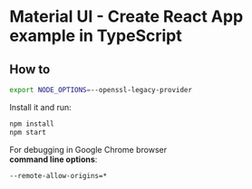# Material UI - Create React App example in TypeScript

## How to


```sh
export NODE_OPTIONS=--openssl-legacy-provider
```

Install it and run:

```sh
npm install
npm start
```

For debugging in Google Chrome browser <br /> 
**command line options**:
```sh
--remote-allow-origins=*
```

